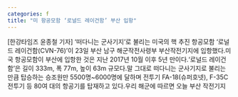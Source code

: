 ```yaml
---
categories: f
title: "미 항공모함 ‘로널드 레이건함’ 부산 입항"
---
```

[한강타임즈 윤종철 기자] ‘떠다니는 군사기지’로 불리는 미국의 핵 추진 항공모함 ‘로널드 레이건함(CVN-76)’이 23일 부산 남구 해군작전사령부 부산작전기지에 입항했다.미국 항공모함이 부산에 입항한 것은 지난 2017년 10월 이후 5년 만이다.‘로널드 레이건함’은 길이 333m, 폭 77m, 높이 63m 규모다.말 그대로 떠다니는 군사기지로 불리는 만큼 탑승하는 승조원만 5500명~6000명에 달하며 전투기 FA-18(슈퍼호넷), F-35C 전투기 등 80여 대의 항공기를 탑재하고 있다.우리 해군에 따르면 오늘 부산 작전기지
